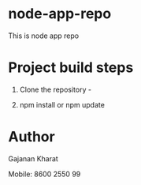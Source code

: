 # node-app-repo
This is node app repo

# Project build steps

1. Clone the repository - <repo-url>

2. npm install or npm update

 

# Author

Gajanan Kharat

Mobile: 8600 2550 99
